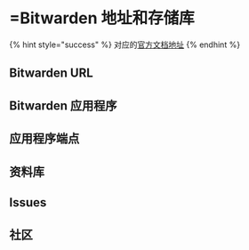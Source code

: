 # =Bitwarden 地址和存储库

{% hint style="success" %}
对应的[官方文档地址](https://bitwarden.com/help/bitwarden-addresses-and-repositories/)
{% endhint %}

## Bitwarden URL

## Bitwarden 应用程序 <a href="#bitwarden-applications" id="bitwarden-applications"></a>

## 应用程序端点 <a href="#application-endpoints" id="application-endpoints"></a>

## 资料库 <a href="#repositories" id="repositories"></a>

## Issues

## 社区 <a href="#community" id="community"></a>
